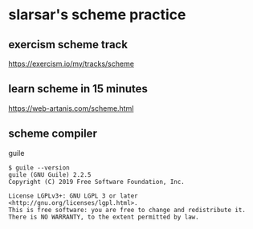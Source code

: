 # slarsar's scheme practice

## exercism scheme track 
https://exercism.io/my/tracks/scheme   



## learn scheme in 15 minutes
https://web-artanis.com/scheme.html


## scheme compiler
guile
```
$ guile --version
guile (GNU Guile) 2.2.5
Copyright (C) 2019 Free Software Foundation, Inc.

License LGPLv3+: GNU LGPL 3 or later <http://gnu.org/licenses/lgpl.html>.
This is free software: you are free to change and redistribute it.
There is NO WARRANTY, to the extent permitted by law.

```